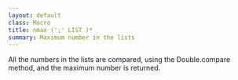 ```yaml
---
layout: default
class: Macro
title: nmax (';' LIST )*
summary: Maximum number in the lists
---
```


All the numbers in the lists are compared, using the Double.compare method, and the maximum number is returned.
